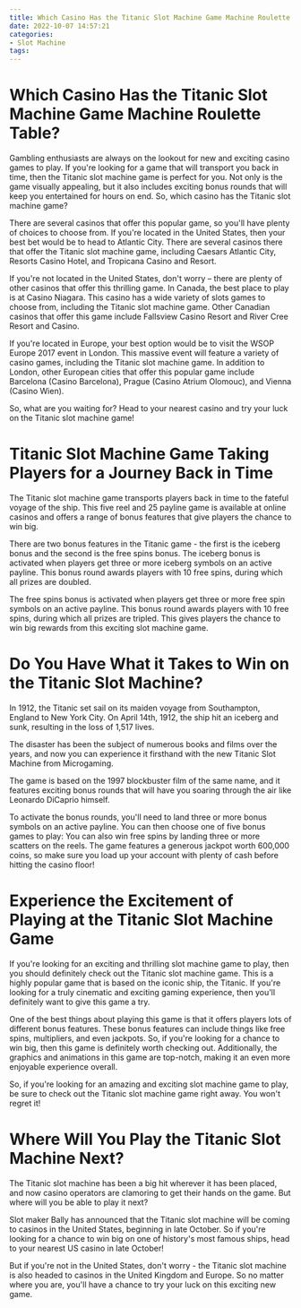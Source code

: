 ```yaml
---
title: Which Casino Has the Titanic Slot Machine Game Machine Roulette Table
date: 2022-10-07 14:57:21
categories:
- Slot Machine
tags:
---
```



#  Which Casino Has the Titanic Slot Machine Game Machine Roulette Table?

Gambling enthusiasts are always on the lookout for new and exciting casino games to play. If you're looking for a game that will transport you back in time, then the Titanic slot machine game is perfect for you. Not only is the game visually appealing, but it also includes exciting bonus rounds that will keep you entertained for hours on end. So, which casino has the Titanic slot machine game?

There are several casinos that offer this popular game, so you'll have plenty of choices to choose from. If you're located in the United States, then your best bet would be to head to Atlantic City. There are several casinos there that offer the Titanic slot machine game, including Caesars Atlantic City, Resorts Casino Hotel, and Tropicana Casino and Resort.

If you're not located in the United States, don't worry – there are plenty of other casinos that offer this thrilling game. In Canada, the best place to play is at Casino Niagara. This casino has a wide variety of slots games to choose from, including the Titanic slot machine game. Other Canadian casinos that offer this game include Fallsview Casino Resort and River Cree Resort and Casino.

If you're located in Europe, your best option would be to visit the WSOP Europe 2017 event in London. This massive event will feature a variety of casino games, including the Titanic slot machine game. In addition to London, other European cities that offer this popular game include Barcelona (Casino Barcelona), Prague (Casino Atrium Olomouc), and Vienna (Casino Wien).

So, what are you waiting for? Head to your nearest casino and try your luck on the Titanic slot machine game!

#  Titanic Slot Machine Game Taking Players for a Journey Back in Time

The Titanic slot machine game transports players back in time to the fateful voyage of the ship. This five reel and 25 payline game is available at online casinos and offers a range of bonus features that give players the chance to win big.

There are two bonus features in the Titanic game - the first is the iceberg bonus and the second is the free spins bonus. The iceberg bonus is activated when players get three or more iceberg symbols on an active payline. This bonus round awards players with 10 free spins, during which all prizes are doubled.

The free spins bonus is activated when players get three or more free spin symbols on an active payline. This bonus round awards players with 10 free spins, during which all prizes are tripled. This gives players the chance to win big rewards from this exciting slot machine game.

#  Do You Have What it Takes to Win on the Titanic Slot Machine?

In 1912, the Titanic set sail on its maiden voyage from Southampton, England to New York City. On April 14th, 1912, the ship hit an iceberg and sunk, resulting in the loss of 1,517 lives.

The disaster has been the subject of numerous books and films over the years, and now you can experience it firsthand with the new Titanic Slot Machine from Microgaming.

The game is based on the 1997 blockbuster film of the same name, and it features exciting bonus rounds that will have you soaring through the air like Leonardo DiCaprio himself.

To activate the bonus rounds, you'll need to land three or more bonus symbols on an active payline. You can then choose one of five bonus games to play:
You can also win free spins by landing three or more scatters on the reels. The game features a generous jackpot worth 600,000 coins, so make sure you load up your account with plenty of cash before hitting the casino floor!

#  Experience the Excitement of Playing at the Titanic Slot Machine Game 

If you're looking for an exciting and thrilling slot machine game to play, then you should definitely check out the Titanic slot machine game. This is a highly popular game that is based on the iconic ship, the Titanic. If you're looking for a truly cinematic and exciting gaming experience, then you'll definitely want to give this game a try.

One of the best things about playing this game is that it offers players lots of different bonus features. These bonus features can include things like free spins, multipliers, and even jackpots. So, if you're looking for a chance to win big, then this game is definitely worth checking out. Additionally, the graphics and animations in this game are top-notch, making it an even more enjoyable experience overall.

So, if you're looking for an amazing and exciting slot machine game to play, be sure to check out the Titanic slot machine game right away. You won't regret it!

#  Where Will You Play the Titanic Slot Machine Next?

The Titanic slot machine has been a big hit wherever it has been placed, and now casino operators are clamoring to get their hands on the game. But where will you be able to play it next?

Slot maker Bally has announced that the Titanic slot machine will be coming to casinos in the United States, beginning in late October. So if you're looking for a chance to win big on one of history's most famous ships, head to your nearest US casino in late October!

But if you're not in the United States, don't worry - the Titanic slot machine is also headed to casinos in the United Kingdom and Europe. So no matter where you are, you'll have a chance to try your luck on this exciting new game.